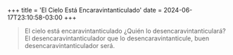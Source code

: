 +++
title = 'El Cielo Está Encaravintanticulado'
date = 2024-06-17T23:10:58-03:00
+++

> El cielo está encaravintanticulado ¿Quién lo desencaravintanticulará? El desencaravintanticulador que lo desencaravintanticule, buen desencaravintanticulador será.

<!--more-->
